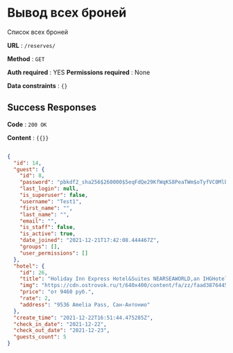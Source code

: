 # Вывод всех броней

Список всех броней

**URL** : `/reserves/`

**Method** : `GET`

**Auth required** : YES
**Permissions required** : None

**Data constraints** : `{}`

## Success Responses

**Code** : `200 OK`

**Content** : `{{}}`

```json

{
  "id": 14,
  "guest": {
    "id": 8,
    "password": "pbkdf2_sha256$260000$5eqFdQe29KfWqKS8PeaTWm$oTyfVC0MlbG/nTXOVG1D74VXRUAnL31LNcpmmkcVP/o=",
    "last_login": null,
    "is_superuser": false,
    "username": "Test1",
    "first_name": "",
    "last_name": "",
    "email": "",
    "is_staff": false,
    "is_active": true,
    "date_joined": "2021-12-21T17:42:08.444467Z",
    "groups": [],
    "user_permissions": []
  },
  "hotel": {
    "id": 26,
    "title": "Holiday Inn Express Hotel&Suites NEARSEAWORLD,an IHGHotel",
    "img": "https://cdn.ostrovok.ru/t/640x400/content/fa/zz/faad3876445c52ef439e5907edf2290f4e300767.jpeg",
    "price": "от 9460 руб.",
    "rate": 2,
    "address": "9536 Amelia Pass, Сан-Антонио"
  },
  "create_time": "2021-12-22T16:51:44.475285Z",
  "check_in_date": "2021-12-22",
  "check_out_date": "2021-12-23",
  "guests_count": 5
}

```